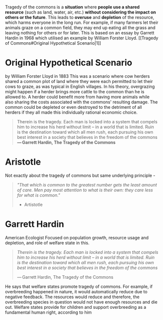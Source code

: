 
Tragedy of the commons is a **situation** where **people use a shared resource** (such as land, water, air, etc.) **without considering the impact on others or the future**. This leads to **overuse** and **depletion** of the resource, which harms everyone in the long run. For example, if many farmers let their animals graze on a common field, they may end up eating all the grass and leaving nothing for others or for later. This is based on an essay by Garrett Hardin in 1968 which utilised an example by William Forster Lloyd. [[Tragedy of Commons#Original Hypothetical Scenario|1]]



# Original Hypothetical Scenario 
by William Forster Lloyd in 1883 
This was a scenario where cow herders shared a common plot of land where they were each permitted to let their cows to graze, as was typical in English villages. In his theory, overgrazing might happen if a herder brings more cattle to the common than he is allowed to. A herder could benefit more from having more animals while also sharing the costs associated with the commons' resulting damage. The common could be depleted or even destroyed to the detriment of all herders if they all made this individually rational economic choice.


> Therein is the tragedy. Each man is locked into a system that compels him to increase his herd without limit – in a world that is limited. Ruin is the destination toward which all men rush, each pursuing his own best interest in a society that believes in the freedom of the commons
	 **— Garrett Hardin, The Tragedy of the Commons**

# Aristotle
Not exactly about the tragedy of commons but same underlying principle - 
>*"That which is common to the greatest number gets the least amount of care. Men pay most attention to what is their own: they care less for what is common."*
>- Artistotle


# Garrett Hardin 
American Ecologist
Focused on population growth, resource usage and depletion, and role of welfare state in this. 

> *Therein is the tragedy. Each man is locked into a system that compels him to increase his herd without limit – in a world that is limited. Ruin is the destination toward which all men rush, each pursuing his own best interest in a society that believes in the freedom of the commons*
> 
> — Garrett Hardin, The Tragedy of the Commons

He says that welfare states promote tragedy of commons. For example, if overbreeding happened in nature, it would automatically reduce due to negative feedback. The resources would reduce and therefore, the overbreeding species in question would not have enough resources and die out. Welfare states provide for children and support overbreeding as a fundamental human right, according to him 


